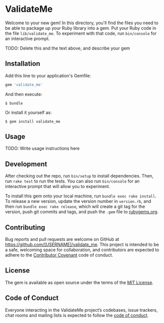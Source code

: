 # ValidateMe

Welcome to your new gem! In this directory, you'll find the files you need to be able to package up your Ruby library into a gem. Put your Ruby code in the file `lib/validate_me`. To experiment with that code, run `bin/console` for an interactive prompt.

TODO: Delete this and the text above, and describe your gem

## Installation

Add this line to your application's Gemfile:

```ruby
gem 'validate_me'
```

And then execute:

    $ bundle

Or install it yourself as:

    $ gem install validate_me

## Usage

TODO: Write usage instructions here

## Development

After checking out the repo, run `bin/setup` to install dependencies. Then, run `rake test` to run the tests. You can also run `bin/console` for an interactive prompt that will allow you to experiment.

To install this gem onto your local machine, run `bundle exec rake install`. To release a new version, update the version number in `version.rb`, and then run `bundle exec rake release`, which will create a git tag for the version, push git commits and tags, and push the `.gem` file to [rubygems.org](https://rubygems.org).

## Contributing

Bug reports and pull requests are welcome on GitHub at https://github.com/[USERNAME]/validate_me. This project is intended to be a safe, welcoming space for collaboration, and contributors are expected to adhere to the [Contributor Covenant](http://contributor-covenant.org) code of conduct.

## License

The gem is available as open source under the terms of the [MIT License](https://opensource.org/licenses/MIT).

## Code of Conduct

Everyone interacting in the ValidateMe project’s codebases, issue trackers, chat rooms and mailing lists is expected to follow the [code of conduct](https://github.com/[USERNAME]/validate_me/blob/master/CODE_OF_CONDUCT.md).
